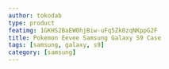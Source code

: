```yaml
---
author: tokodab
type: product
featimg: 1GKHS2BaEW0hjBiw-uFq5Zk0zqNKppG2F
title: Pokemon Eevee Samsung Galaxy S9 Case
tags: [samsung, galaxy, s9]
category: [samsung]
---
```


